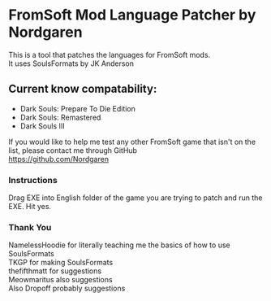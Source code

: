 # FromSoft Mod Language Patcher by Nordgaren
This is a tool that patches the languages for FromSoft mods.  
It uses SoulsFormats by JK Anderson  

## Current know compatability: 
* Dark Souls: Prepare To Die Edition
* Dark Souls: Remastered
* Dark Souls III

If you would like to help me test any other FromSoft game that isn't on the list, please contact me through GitHub  
https://github.com/Nordgaren


### Instructions

Drag EXE into English folder of the game you are trying to patch and run the EXE. Hit yes.

### Thank You

NamelessHoodie for literally teaching me the basics of how to use SoulsFormats  
TKGP for making SoulsFormats  
thefifthmatt for suggestions  
Meowmaritus also suggestions  
Also Dropoff probably suggestions  
